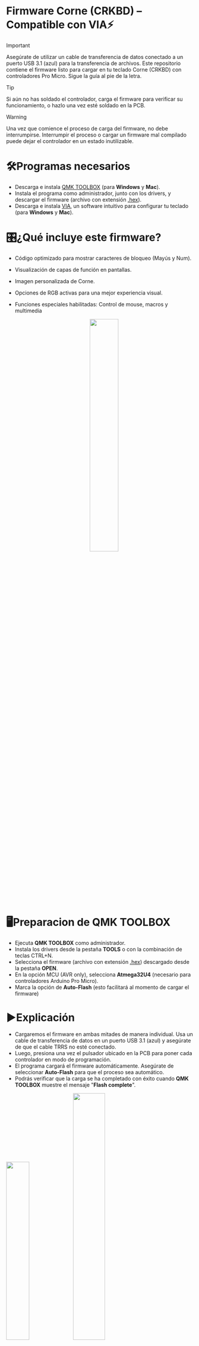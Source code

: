 # Firmware Corne (CRKBD) – Compatible con VIA⚡

> [!IMPORTANT]
> Asegúrate de utilizar un cable de transferencia de datos conectado a un puerto USB 3.1 (azul) para la transferencia de archivos.
> Este repositorio contiene el firmware listo para cargar en tu teclado Corne (CRKBD) con controladores Pro Micro.
> Sigue la guía al pie de la letra.

> [!TIP]
> Si aún no has soldado el controlador, carga el firmware para verificar su funcionamiento, o hazlo una vez esté soldado en la PCB.

> [!WARNING]
> Una vez que comience el proceso de carga del firmware, no debe interrumpirse. Interrumpir el proceso o cargar un firmware mal compilado puede dejar el controlador en un estado inutilizable.

# 🛠️Programas necesarios
- Descarga e instala [QMK TOOLBOX](https://qmk.fm/toolbox) (para **Windows** y **Mac**).
- Instala el programa como administrador, junto con los drivers, y descargar el firmware (archivo con extensión [.hex](https://github.com/AplyyKey/Via_firmware_crkbd/blob/main/Firmware/crkbd_rev1_via.hex)).
- Descarga e instala [VIA](https://github.com/the-via/releases/releases), un software intuitivo para configurar tu teclado (para **Windows** y **Mac**).
  
# 🎛️¿Qué incluye este firmware?
- Código optimizado para mostrar caracteres de bloqueo (Mayús y Num).
- Visualización de capas de función en pantallas.
- Imagen personalizada de Corne.
- Opciones de RGB activas para una mejor experiencia visual.
- Funciones especiales habilitadas: Control de mouse, macros y multimedia

     <p align="center"><img src="https://github.com/user-attachments/assets/5aab29d2-7863-4741-b80b-7d4a4e45bf25" width="40%" />


# 🖥️Preparacion de QMK TOOLBOX
- Ejecuta **QMK TOOLBOX** como administrador.
- Instala los drivers desde la pestaña **TOOLS** o con la combinación de teclas CTRL+N.
- Selecciona el firmware (archivo con extensión [.hex](https://github.com/AplyyKey/Via_firmware_crkbd/blob/main/Firmware/crkbd_rev1_via.hex)) descargado desde la pestaña **OPEN**.
- En la opción MCU (AVR only), selecciona **Atmega32U4** (necesario para controladores Arduino Pro Micro).
- Marca la opción de **Auto-Flash** (esto facilitará al momento de cargar el firmware)

# ▶️Explicación 
- Cargaremos el firmware en ambas mitades de manera individual. Usa un cable de transferencia de datos en un puerto USB 3.1 (azul) y asegúrate de que el cable TRRS no esté conectado.
- Luego, presiona una vez el pulsador ubicado en la PCB para poner cada controlador en modo de programación.
- El programa cargará el firmware automáticamente. Asegúrate de seleccionar **Auto-Flash** para que el proceso sea automático.
- Podrás verificar que la carga se ha completado con éxito cuando **QMK TOOLBOX** muestre el mensaje "**Flash complete**".

<img src="https://github.com/user-attachments/assets/4223266b-0cf8-4fae-b939-47770f143a53" width="35%" /> <img src="https://github.com/user-attachments/assets/7b68dc82-d70e-44d6-9ad7-eae05dd186c7" width="41.2%" />

# ▶️Controlador 
- Para cargar el firmware con el controlador libre, realiza un puente entre los puntos GND y RESET (puedes hacerlo con un alambre, clip o pinzas de electrónica).
  
<p align="center"> <img src="https://github.com/user-attachments/assets/8e5d6935-1b09-474b-afc0-46683d21c623" width="25%" />

# ⚙️VIA
Con VIA podrás personalizar completamente la distribución de tu teclado. Esta herramienta te permite:

- Modificar la distribución de teclas de forma sencilla e intuitiva.
- Acceder y configurar hasta 4 capas de funciones diferentes.
- Crear y asignar macros personalizadas para mejorar tu flujo de trabajo.
- Guardar y cargar perfiles según tus necesidades, para cambiar rápidamente entre configuraciones.
- Controlar los métodos de iluminación RGB y personalizarlos según tu estilo.
- Todo esto sin necesidad de recompilar el firmware, directamente desde la interfaz de VIA
  
![Image](https://github.com/user-attachments/assets/5e407fed-73f3-497e-8171-db636405b84a)
